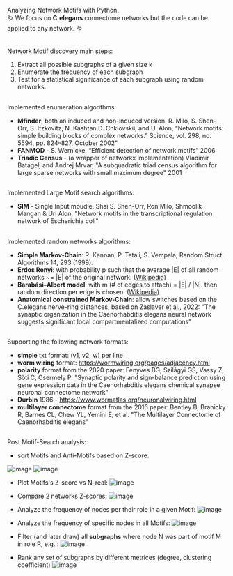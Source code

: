 Analyzing Network Motifs with Python.
<br/>
🪱 We focus on **C.elegans** connectome networks but the code can be applied to any network. 🪱

##
Network Motif discovery main steps:
1. Extract all possible subgraphs of a given size k
2. Enumerate the frequency of each subgraph
3. Test for a statistical significance of each subgraph using random networks.

##
Implemented enumeration algorithms:
- **Mfinder**, both an induced and non-induced version. R. Milo, S. Shen-Orr, S. Itzkovitz, N. Kashtan,D. Chklovskii, and U. Alon, “Network motifs: simple building blocks of complex networks.” Science, vol. 298, no. 5594, pp. 824–827, October 2002"
- **FANMOD** - S. Wernicke, “Efficient detection of network motifs” 2006
- **Triadic Census** - (a wrapper of networkx implementation) Vladimir Batagelj and Andrej Mrvar, "A subquadratic triad census algorithm for large sparse networks with small maximum degree" 2001

##
Implemented Large Motif search algorithms:
- **SIM** - Single Input moudle. Shai S. Shen-Orr, Ron Milo, Shmoolik Mangan & Uri Alon, "Network motifs in the transcriptional regulation  network of Escherichia coli"

##
Implemented random networks algorithms:
 - **Simple Markov-Chain**: R. Kannan, P. Tetali, S. Vempala, Random Struct. Algorithms 14, 293 (1999).
 - **Erdos Renyi**: with probability p such that the average |E| of all random networks ~= |E| of the original network.  [(Wikipedia)](https://en.wikipedia.org/wiki/Erd%C5%91s%E2%80%93R%C3%A9nyi_model)
 - **Barabási–Albert model**: with m (# of edges to attach) = |E| / |N|. then random direction per edge is chosen. [(Wikipedia)](https://en.wikipedia.org/wiki/Barab%C3%A1si%E2%80%93Albert_model)
 - **Anatomical constrained Markov-Chain**: allow switches based on the C.elegans nerve-ring distances, based on Zaslaver et al., 2022: "The synaptic organization in the Caenorhabditis elegans neural network suggests significant local compartmentalized computations"
##
Supporting the following network formats:
- **simple** txt format: (v1, v2, w) per line
- **worm wiring** format: https://wormwiring.org/pages/adjacency.html
- **polarity** format from the 2020 paper: Fenyves BG, Szilágyi GS, Vassy Z, Sőti C, Csermely P. "Synaptic polarity and sign-balance prediction using gene expression data in the Caenorhabditis elegans chemical synapse neuronal connectome network"
- **Durbin** 1986 - https://www.wormatlas.org/neuronalwiring.html
- **multilayer connectome** format from the 2016 paper: Bentley B, Branicky R, Barnes CL, Chew YL, Yemini E, et al. "The Multilayer Connectome of Caenorhabditis elegans"

##
Post Motif-Search analysis:
- sort Motifs and Anti-Motifs based on Z-score:
  
![image](https://github.com/deangeckt/network_motifs/assets/24900065/730c2962-0045-4a82-beea-bc1b86ecbc06)
![image](https://github.com/deangeckt/network_motifs/assets/24900065/35ed62ef-d0a1-4c4a-9f69-00aa88a9bde3)

- Plot Motifs's Z-score vs N_real:
 ![image](https://github.com/user-attachments/assets/c29c8594-4330-42cb-b6e0-a2b9c1630f1e)

- Compare 2 networks Z-scores:
![image](https://github.com/user-attachments/assets/6e2c6c63-7163-4684-8e2f-1b34b29c88c0)

- Analyze the frequency of nodes per their role in a given Motif:
  ![image](https://github.com/deangeckt/network_motifs/assets/24900065/c4092a87-0bbe-4994-b2e1-13a03312a979)

- Analyze the frequency of specific nodes in all Motifs:
![image](https://github.com/deangeckt/network_motifs/assets/24900065/a62d074c-a5fd-46ec-810a-1d999ab714b8)


- Filter (and later draw) all **subgraphs** where node N was part of motif M in role R, e.g.,:
![image](https://github.com/user-attachments/assets/601ceb0a-3644-4950-a57e-6f8f044ac912)

- Rank any set of subgraphs by different metrices (degree, clustering coefficient)
  ![image](https://github.com/user-attachments/assets/489a80ed-e52e-4a84-9a03-51075568e119)

